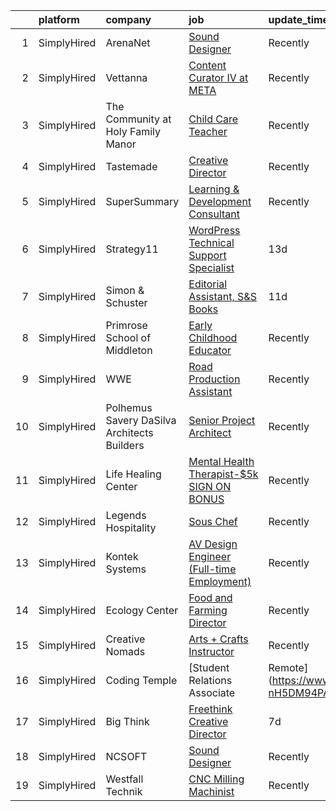 

|    | platform    | company                                     | job                                                                                                                                                        | update_time   | location          |
|---:|:------------|:--------------------------------------------|:-----------------------------------------------------------------------------------------------------------------------------------------------------------|:--------------|:------------------|
|  1 | SimplyHired | ArenaNet                                    | [Sound Designer](https://www.simplyhired.com/job/rThG5IY9IzWMAoan9hcJnI7UxDCG6Ihg__kK3_DSy7e3u3DOyW-XHQ?q=creative+programming)                            | Recently      | Bellevue, WA      |
|  2 | SimplyHired | Vettanna                                    | [Content Curator IV at META](https://www.simplyhired.com/job/_onyy1RRikDwunQDZpN0Sk1nyNi9IUQqYhs6z4PkfZCikG37zAmuIw?q=creative+programming)                | Recently      | Remote            |
|  3 | SimplyHired | The Community at Holy Family Manor          | [Child Care Teacher](https://www.simplyhired.com/job/AOKgnwsnUKzxzUfYVXB8mgrc3aVcac8tBsHuHQiPz2q84Jdsf_IX_Q?q=creative+programming)                        | Recently      | Pittsburgh, PA    |
|  4 | SimplyHired | Tastemade                                   | [Creative Director](https://www.simplyhired.com/job/wWimTh8cZuQ4fP7BCG8i9kT0ls0EDPCF3hHC7EeJgg6WgvWFbz-ddA?q=creative+programming)                         | Recently      | Remote            |
|  5 | SimplyHired | SuperSummary                                | [Learning & Development Consultant](https://www.simplyhired.com/job/qZ9gXzkBqG75lp4qWGxr29bFKybcSFbyZy0DsyqxRFL5VKyoJFw_GQ?q=creative+programming)         | Recently      | Remote            |
|  6 | SimplyHired | Strategy11                                  | [WordPress Technical Support Specialist](https://www.simplyhired.com/job/RPE34O8KKaRb-K2bWjfRrOrfOZWwoGHXUdV2rF6jJN98ZUdsl3K0Wg?q=creative+programming)    | 13d           | Draper, UT        |
|  7 | SimplyHired | Simon & Schuster                            | [Editorial Assistant, S&S Books](https://www.simplyhired.com/job/0VTNR9zYPIF-C53XGmTng4jPwES7QTae8URMHEp85nLylIBhUH8hRA?q=creative+programming)            | 11d           | New York, NY      |
|  8 | SimplyHired | Primrose School of Middleton                | [Early Childhood Educator](https://www.simplyhired.com/job/g6MFBD_neDDIjqhZw6Lt3_VQJjdXaIuwQnOoqzZOOnGiCCVM60hA1g?q=creative+programming)                  | Recently      | Middleton, WI     |
|  9 | SimplyHired | WWE                                         | [Road Production Assistant](https://www.simplyhired.com/job/AXuCyRa8P1Y1CvaZl4Mf7fOxE0D-1EsqTmkb_qsE8kTwmRYrYRUgTQ?q=creative+programming)                 | Recently      | Remote            |
| 10 | SimplyHired | Polhemus Savery DaSilva Architects Builders | [Senior Project Architect](https://www.simplyhired.com/job/VAbcARRnRt2gInfSLjCUSYIf_xzHFBE5F94131_Q3C8cGHOBSe2D7w?q=creative+programming)                  | Recently      | East Harwich, MA  |
| 11 | SimplyHired | Life Healing Center                         | [Mental Health Therapist-$5k SIGN ON BONUS](https://www.simplyhired.com/job/DjFyfiy8i_4RG34YO0uoXBeWgvYYmbNqTtG8QxAFGO_kJ7lHYdadgQ?q=creative+programming) | Recently      | Santa Fe, NM      |
| 12 | SimplyHired | Legends Hospitality                         | [Sous Chef](https://www.simplyhired.com/job/T6hRy6K8y6JIBBC2tNZki_nxAjeLANxWJ7l5C7JruibD96kkNbkkLg?q=creative+programming)                                 | Recently      | Bethel, NY        |
| 13 | SimplyHired | Kontek Systems                              | [AV Design Engineer (Full-time Employment)](https://www.simplyhired.com/job/0vonORRrQ8F_-OnaP7FruNFTpTHWqsYacgBsioJq-IiAPbYZ2PXX0Q?q=creative+programming) | Recently      | Durham, NC        |
| 14 | SimplyHired | Ecology Center                              | [Food and Farming Director](https://www.simplyhired.com/job/HP5QNTAMCvFikmtDfXcdEQfJZUru42JrMETYZMUxyTaYJorh2zp-FA?q=creative+programming)                 | Recently      | West Berkeley, CA |
| 15 | SimplyHired | Creative Nomads                             | [Arts + Crafts Instructor](https://www.simplyhired.com/job/kjQtaaVmMoUI76aShbh6IKxfiDbb7RBJXQZg2KvlXu9VTotGejHyBQ?q=creative+programming)                  | Recently      | Baltimore, MD     |
| 16 | SimplyHired | Coding Temple                               | [Student Relations Associate | Remote](https://www.simplyhired.com/job/bIXxyd2F8hurRyOZbMjOmiqiE5Q5v4Mfehw2yhtaZXvT-nH5DM94PA?q=creative+programming)      | 7d            | Remote            |
| 17 | SimplyHired | Big Think                                   | [Freethink Creative Director](https://www.simplyhired.com/job/CY4GvvJj9PcxwOtNsmIk-FT-h7nEkei4HZaZKGwPBxB5a_LyRXnktQ?q=creative+programming)               | 7d            | Washington, DC    |
| 18 | SimplyHired | NCSOFT                                      | [Sound Designer](https://www.simplyhired.com/job/8gOhgL9xmTsycUwhWW3xiOI_irQyeWtd1QCiEmQt4XrR1wyGUEIg_w?q=creative+programming)                            | Recently      | Bellevue, WA      |
| 19 | SimplyHired | Westfall Technik                            | [CNC Milling Machinist](https://www.simplyhired.com/job/6LdsDQjE58z2sKfTI5BNybgu0SRuJ3XJ7Zk-nQ1eTtn3pV__p2ntsQ?q=creative+programming)                     | Recently      | Willernie, MN     |